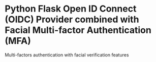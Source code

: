 # Python Flask Open ID Connect (OIDC) Provider combined with Facial Multi-factor Authentication (MFA)
Multi-factors authentication with facial verification features
